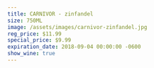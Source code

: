 ```yaml
---
title: CARNIVOR - zinfandel
size: 750ML
image: /assets/images/carnivor-zinfandel.jpg
reg_price: $11.99
special_price: $9.99
expiration_date: 2018-09-04 00:00:00 -0600
show_wine: true
---
```


